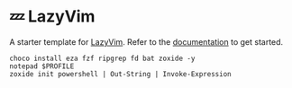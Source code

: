 # 💤 LazyVim

A starter template for [LazyVim](https://github.com/LazyVim/LazyVim).
Refer to the [documentation](https://lazyvim.github.io/installation) to get started.

```
choco install eza fzf ripgrep fd bat zoxide -y
notepad $PROFILE
zoxide init powershell | Out-String | Invoke-Expression
```
